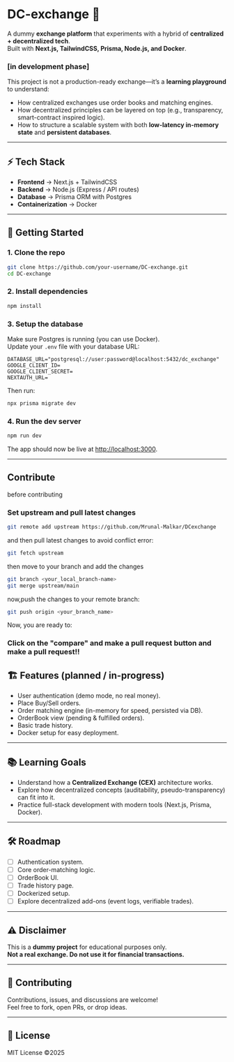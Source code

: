 # DC-exchange 🚀  
A dummy **exchange platform** that experiments with a hybrid of **centralized + decentralized tech**.  
Built with **Next.js, TailwindCSS, Prisma, Node.js, and Docker**.  

### [in development phase]

This project is not a production-ready exchange—it’s a **learning playground** to understand:  
- How centralized exchanges use order books and matching engines.  
- How decentralized principles can be layered on top (e.g., transparency, smart-contract inspired logic).  
- How to structure a scalable system with both **low-latency in-memory state** and **persistent databases**.  

---

## ⚡ Tech Stack
- **Frontend** → Next.js + TailwindCSS  
- **Backend** → Node.js (Express / API routes)  
- **Database** → Prisma ORM with Postgres  
- **Containerization** → Docker  

---


## 🚀 Getting Started

### 1. Clone the repo
```bash
git clone https://github.com/your-username/DC-exchange.git
cd DC-exchange
```

### 2. Install dependencies
```bash
npm install
```

### 3. Setup the database
Make sure Postgres is running (you can use Docker).  
Update your `.env` file with your database URL:  

```env
DATABASE_URL="postgresql://user:password@localhost:5432/dc_exchange"
GOOGLE_CLIENT_ID=
GOOGLE_CLIENT_SECRET=
NEXTAUTH_URL=
```

Then run:
```bash
npx prisma migrate dev
```

### 4. Run the dev server
```bash
npm run dev
```

The app should now be live at [http://localhost:3000](http://localhost:3000).

---


## Contribute
before contributing

### Set upstream and pull latest changes
```bash
git remote add upstream https://github.com/Mrunal-Malkar/DCexchange
```
and then pull latest changes to avoid conflict error:
```bash
git fetch upstream
```
then move to your branch and add the changes
```bash
git branch <your_local_branch-name>
git merge upstream/main
```
now,push the changes to your remote branch:
```bash
git push origin <your_branch_name>
```
Now, you are ready to:
### Click on the "compare" and make a pull request button and make a pull request!!


## 🏗️ Features (planned / in-progress)
- User authentication (demo mode, no real money).  
- Place Buy/Sell orders.  
- Order matching engine (in-memory for speed, persisted via DB).  
- OrderBook view (pending & fulfilled orders).  
- Basic trade history.  
- Docker setup for easy deployment.  

---

## 📚 Learning Goals
- Understand how a **Centralized Exchange (CEX)** architecture works.  
- Explore how decentralized concepts (auditability, pseudo-transparency) can fit into it.  
- Practice full-stack development with modern tools (Next.js, Prisma, Docker).  

---
## 🛠️ Roadmap
- [ ] Authentication system.  
- [ ] Core order-matching logic.  
- [ ] OrderBook UI.  
- [ ] Trade history page.  
- [ ] Dockerized setup.  
- [ ] Explore decentralized add-ons (event logs, verifiable trades).  

---

## ⚠️ Disclaimer
This is a **dummy project** for educational purposes only.  
**Not a real exchange. Do not use it for financial transactions.**

---

## 🤝 Contributing
Contributions, issues, and discussions are welcome!  
Feel free to fork, open PRs, or drop ideas.  

---

## 📜 License
MIT License ©2025
